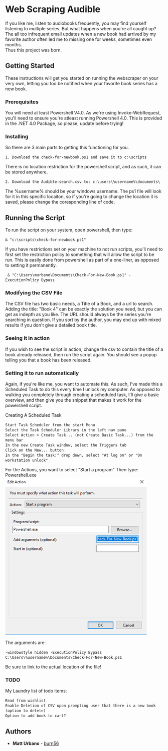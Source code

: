 # Web Scraping Audible

If you like me, listen to audiobooks frequently, you may find yourself listening to multiple series.
But what happens when you're all caught up?  The all too infrequent email updates when a new book had arrived by my favorite author often led me to missing one for weeks, sometimes even months.  
Thus this project was born.

## Getting Started

These instructions will get you started on running the webscraper on your very own, letting you too be notified when your favorite book series has a new book.

### Prerequisites

You will need at least Powershell V4.0.  As we're using Invoke-WebRequest, you'll need to ensure you're atleast running Powershell 4.0.  This is provided in the .NET 4.0 Package, so please, update before trying!

### Installing

So there are 3 main parts to getting this functioning for you.

```
1. Download the check-for-newbook.ps1 and save it to c:\scripts
```
There is no location restriction for the powershell script, and as such, it can be stored anywhere.

```
2. Download the Audible-search.csv to: c:\users\%username%\documents\
```
The %username% should be your windows username.  The ps1 file will look for it in this specific locaiton, so if you're going to change the location it is saved, please change the coresponding line of code.


## Running the Script

To run the script on your system, open powershell, then type: 
```
& "c:\scripts\check-for-newbook.ps1"
```

If you have restrictions set on your machine to not run scripts, you'll need to first set the restriction policy to something that will allow the script to be run.  This is easily done from powershell as part of a one-liner, as opposed to setting it permanently.
```
 & "C:\Users\murbano\Documents\Check-For-New-Book.ps1" -ExecutionPolicy Bypass
```
### Modifying the CSV File

The CSV file has two basic needs, a Title of a Book, and a url to search.
Adding the title: "Book 4" can be exactly the solution you need, but you can get as indepth as you like.
The URL should always be the series you're searching in question.  If you sort by the author, you may end up with mixed results if you don't give a detailed book title.

### Seeing it in action

If you wish to see the script in action, change the csv to contain the title of a book already released, then run the script again.  You should see a popup telling you that a book has been released.

### Setting it to run automatically

Again, if you're like me, you want to automate this.
As such, I've made this a Scheduled Task to do this every time I unlock my computer.
As opposed to walking you completely through creating a scheduled task, I'll give a basic overview, and then give you the snippet that makes it work for the powershell script.

Creating A Scheduled Task
```
Start Task Scheduler from the start Menu
Select the Task Scheduler Library in the left nav pane
Select Action > Create Task... (not Create Basic Task...) from the menu bar
In the new Create Task window, select the Triggers tab
Click on the New... button
In the "Begin the task:" drop down, select "At log on" or "On workstation unlock"
```
For the Actions, you want to select "Start a program"
Then type: Powershell.exe
![Task Action](https://github.com/burn56/Audible/blob/master/readme-assets/edit-action.PNG)

The arguments are:
```
-windowstyle hidden -ExecutionPolicy Bypass C:\Users\%username%\Documents\Check-For-New-Book.ps1
```
Be sure to link to the actual location of the file!

### TODO

My Laundry list of todo items;
```
Read from wishlist
Enable Deletion of CSV upon prompting user that there is a new book (option to delete)
Option to add book to cart?
```

## Authors

* **Matt Urbano** - [burn56](https://github.com/burn56)

